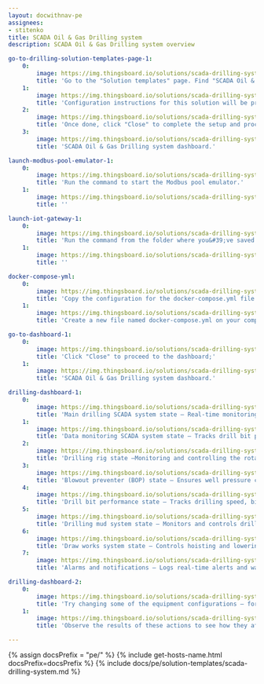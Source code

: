 ```yaml
---
layout: docwithnav-pe
assignees:
- stitenko
title: SCADA Oil & Gas Drilling system
description: SCADA Oil & Gas Drilling system overview

go-to-drilling-solution-templates-page-1:
    0:
        image: https://img.thingsboard.io/solutions/scada-drilling-system/go-to-drilling-solution-templates-page-1-pe.png
        title: 'Go to the "Solution templates" page. Find "SCADA Oil & Gas Drilling system" and click "Install" to start the installation process.'
    1:
        image: https://img.thingsboard.io/solutions/scada-drilling-system/drilling-solution-instruction-1-pe.png
        title: 'Configuration instructions for this solution will be provided — follow the steps as instructed.'
    2:
        image: https://img.thingsboard.io/solutions/scada-drilling-system/go-to-drilling-dashboard-1-pe.png
        title: 'Once done, click "Close" to complete the setup and proceed to the dashboard.'
    3:
        image: https://img.thingsboard.io/solutions/scada-drilling-system/go-to-drilling-dashboard-2-pe.png
        title: 'SCADA Oil & Gas Drilling system dashboard.'

launch-modbus-pool-emulator-1:
    0:
        image: https://img.thingsboard.io/solutions/scada-drilling-system/drilling-launch-modbus-emulator-1-pe.png
        title: 'Run the command to start the Modbus pool emulator.'
    1:
        image: https://img.thingsboard.io/solutions/scada-drilling-system/drilling-launch-modbus-emulator-2-pe.png
        title: ''

launch-iot-gateway-1:
    0:
        image: https://img.thingsboard.io/solutions/scada-drilling-system/drilling-launch-iot-gateway-1-pe.png
        title: 'Run the command from the folder where you&#39;ve saved the docker-compose.yml file to run the IoT Gateway:'
    1:
        image: https://img.thingsboard.io/solutions/scada-drilling-system/drilling-launch-iot-gateway-2-pe.png
        title: ''

docker-compose-yml:
    0:
        image: https://img.thingsboard.io/solutions/scada-drilling-system/drilling-solution-instruction-2-pe.png
        title: 'Copy the configuration for the docker-compose.yml file from the instructions;'
    1:
        image: https://img.thingsboard.io/solutions/scada-drilling-system/drilling-docker-compose-yml.png
        title: 'Create a new file named docker-compose.yml on your computer, paste the copied configuration into it, and save the file.'

go-to-dashboard-1:
    0:
        image: https://img.thingsboard.io/solutions/scada-drilling-system/go-to-drilling-dashboard-1-pe.png
        title: 'Click "Close" to proceed to the dashboard;'
    1:
        image: https://img.thingsboard.io/solutions/scada-drilling-system/go-to-drilling-dashboard-2-pe.png
        title: 'SCADA Oil & Gas Drilling system dashboard.'

drilling-dashboard-1:
    0:
        image: https://img.thingsboard.io/solutions/scada-drilling-system/drilling-dashboard-1-pe.png
        title: 'Main drilling SCADA system state – Real-time monitoring of drilling parameters (speed, depth, tension, flow rate) with control over pumps, rotors, and preventers.'
    1:
        image: https://img.thingsboard.io/solutions/scada-drilling-system/drilling-dashboard-2-pe.png
        title: 'Data monitoring SCADA system state – Tracks drill bit position, well pressure, mud flow, mechanical tension, drilling performance, equipment status, and environmental conditions while analyzing temperature, vibration, and gas levels to prevent failures.'
    2:
        image: https://img.thingsboard.io/solutions/scada-drilling-system/drilling-dashboard-3-pe.png
        title: 'Drilling rig state –Monitoring and controlling the rotational speed, hoisting speed, and drilling rig pressure, with real-time load analysis and drilling progress tracking.'
    3:
        image: https://img.thingsboard.io/solutions/scada-drilling-system/drilling-dashboard-4-pe.png
        title: 'Blowout preventer (BOP) state – Ensures well pressure control, monitors leaks, mud temperature, and gas levels, with real-time pressure trend analysis.'
    4:
        image: https://img.thingsboard.io/solutions/scada-drilling-system/drilling-dashboard-5-pe.png
        title: 'Drill bit performance state – Tracks drilling speed, bit position, vibration, and temperature to optimize penetration rate and efficiency.'
    5:
        image: https://img.thingsboard.io/solutions/scada-drilling-system/drilling-dashboard-6-pe.png
        title: 'Drilling mud system state – Monitors and controls drilling fluid properties, ensuring proper lubrication, cooling, and circulation.'
    6:
        image: https://img.thingsboard.io/solutions/scada-drilling-system/drilling-dashboard-7-pe.png
        title: 'Draw works system state – Controls hoisting and lowering of the drill string, adjusting speed, direction, and tension while tracking vibrations and position.'
    7:
        image: https://img.thingsboard.io/solutions/scada-drilling-system/drilling-dashboard-8-pe.png
        title: 'Alarms and notifications – Logs real-time alerts and warnings for quick response to failures, abnormal pressure, or unexpected temperature.'

drilling-dashboard-2:
    0:
        image: https://img.thingsboard.io/solutions/scada-drilling-system/drilling-dashboard-9-pe.png
        title: 'Try changing some of the equipment configurations — for example, set a greater well depth, adjust the drilling speed, or turn off the pump.'
    1:
        image: https://img.thingsboard.io/solutions/scada-drilling-system/drilling-dashboard-10-pe.png
        title: 'Observe the results of these actions to see how they affect the system.'

---
```


{% assign docsPrefix = "pe/" %}
{% include get-hosts-name.html docsPrefix=docsPrefix %}
{% include docs/pe/solution-templates/scada-drilling-system.md %}